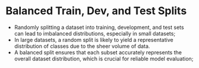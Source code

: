 # Balanced Train, Dev, and Test Splits

 - Randomly splitting a dataset into training, development, and test sets can lead to imbalanced distributions, especially in small datasets;
 - In large datasets, a random split is likely to yield a representative distribution of classes due to the sheer volume of data.
 - A balanced split ensures that each subset accurately represents the overall dataset distribution, which is crucial for reliable model evaluation;
